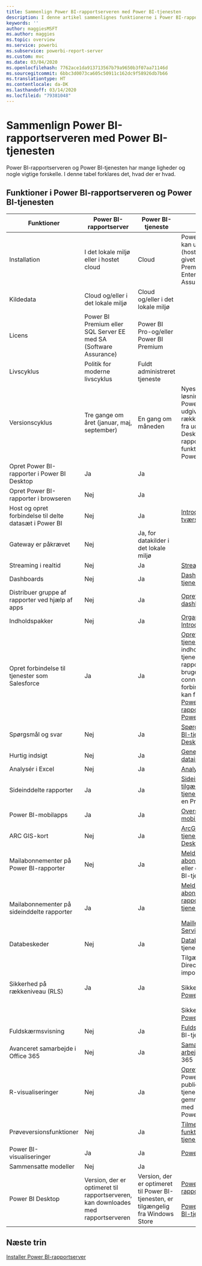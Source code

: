 ```yaml
---
title: Sammenlign Power BI-rapportserveren med Power BI-tjenesten
description: I denne artikel sammenlignes funktionerne i Power BI-rapportserveren og Power BI-tjenesten.
keywords: ''
author: maggiesMSFT
ms.author: maggies
ms.topic: overview
ms.service: powerbi
ms.subservice: powerbi-report-server
ms.custom: mvc
ms.date: 03/04/2020
ms.openlocfilehash: 7762ace1da913713567b79a9650b3f07aa71146d
ms.sourcegitcommit: 6bbc3d0073ca605c50911c162dc9f58926db7b66
ms.translationtype: HT
ms.contentlocale: da-DK
ms.lasthandoff: 03/14/2020
ms.locfileid: "79381048"
---
```

# <a name="comparing-power-bi-report-server-and-the-power-bi-service"></a>Sammenlign Power BI-rapportserveren med Power BI-tjenesten

Power BI-rapportserveren og Power BI-tjenesten har mange ligheder og nogle vigtige forskelle. I denne tabel forklares det, hvad der er hvad.

## <a name="features-of-power-bi-report-server-and-the-power-bi-service"></a>Funktioner i Power BI-rapportserveren og Power BI-tjenesten

| Funktioner | Power BI-rapportserver | Power BI-tjeneste | Noter |
|---------|---------|---------|---------|
| Installation | I det lokale miljø eller i hostet cloud | Cloud | Power BI-rapportserveren kan udrulles i Azure VM'er (hostet cloud), hvis den er givet i licens via Power BI Premium eller SQL Server Enterprise med Software Assurance|
| Kildedata | Cloud og/eller i det lokale miljø | Cloud og/eller i det lokale miljø |  |
| Licens | Power BI Premium eller SQL Server EE med SA (Software Assurance) | Power BI Pro-og/eller Power BI Premium | |  
| Livscyklus | Politik for moderne livscyklus | Fuldt administreret tjeneste |  |
| Versionscyklus | Tre gange om året (januar, maj, september) | En gang om måneden | Nyeste funktioner og løsninger optræder først i Power BI-tjenesten. I hver udgivelse kommer der en række funktioner til tjenesten fra udgivelser af Power BI Desktop til Power BI-rapportserver. De fleste funktioner er kun beregnet til Power BI-tjenesten. |
| Opret Power BI-rapporter i Power BI Desktop | Ja | Ja |  |
| Opret Power BI-rapporter i browseren | Nej | Ja |  |
| Host og opret forbindelse til delte datasæt i Power BI | Nej | Ja | [Introduktion til datasæt på tværs af arbejdsområder](../service-datasets-across-workspaces.md) |
| Gateway er påkrævet | Nej | Ja, for datakilder i det lokale miljø |  |
| Streaming i realtid | Nej | Ja | [Streaming i realtid i Power BI](../service-real-time-streaming.md) |
| Dashboards | Nej | Ja | [Dashboards i Power BI-tjenesten](../consumer/end-user-dashboards.md) |
| Distribuer gruppe af rapporter ved hjælp af apps | Nej | Ja | [Opret og udgiv apps med dashboards og rapporter](../service-create-distribute-apps.md) |
| Indholdspakker | Nej | Ja | [Organisationsindholdspakker: Introduktion](../service-organizational-content-pack-introduction.md) |
| Opret forbindelse til tjenester som Salesforce | Ja | Ja | [Opret forbindelse til de tjenester, du bruger](../service-connect-to-services.md) med indholdspakker i Power BI-tjenesten. På Power BI-rapportserveren skal du bruge certificerede connectorer til at oprette forbindelse til tjenester. Du kan finde flere detaljer i [Power BI-rapportdatakilderne på Power BI-rapportserver](data-sources.md). |
| Spørgsmål og svar | Nej | Ja | [Spørgsmål og svar i Power BI-tjenesten og Power BI Desktop](../power-bi-tutorial-q-and-a.md) 
| Hurtig indsigt | Nej | Ja | [Generér automatisk dataindsigt med Power BI](../consumer/end-user-insights.md) |
| Analysér i Excel | Nej | Ja | [Analysér i Excel](../service-analyze-in-excel.md) 
| Sideinddelte rapporter | Ja | Ja | [Sideinddelte rapporter er tilgængelige i Power BI-tjenesten](../paginated-reports/paginated-reports-report-builder-power-bi.md) som prøveversion i en Premium-kapacitet |
| Power BI-mobilapps | Ja | Ja | [Oversigt over Power BI-mobilapps](../consumer/mobile/mobile-apps-for-mobile-devices.md) |
| ARC GIS-kort | Nej | Ja | [ArcGIS-kort i Power BI-tjenesten og Power BI Desktop fra Esri](../visuals/power-bi-visualization-arcgis.md) |
| Mailabonnementer på Power BI-rapporter | Nej | Ja | [Meld dig selv eller andre til et abonnement](../service-report-subscribe.md) på en rapport eller et dashboard i Power BI-tjenesten |
| Mailabonnementer på sideinddelte rapporter | Ja | Ja | [Meld dig selv og andre til et abonnement på sideinddelte rapporter i Power BI-tjenesten](../consumer/paginated-reports-subscriptions.md)<br><br>[Maillevering i Reporting Services](https://docs.microsoft.com/sql/reporting-services/working-with-subscriptions-web-portal)  |
| Databeskeder | Nej | Ja | [Databeskeder](../service-set-data-alerts.md) i Power BI-tjenesten
| Sikkerhed på rækkeniveau (RLS) | Ja | Ja | Tilgængelige i både DirectQuery- (datakilde) og importtilstand <br><br>Sikkerhed på rækkeniveau i [Power BI-tjenesten](../service-admin-rls.md) <br><br>Sikkerhed på rækkeniveau i [Power BI-rapportserver](row-level-security-report-server.md) |
| Fuldskærmsvisning | Nej | Ja | [Fuldskærmsvisning](../consumer/end-user-focus.md) i Power BI-tjenesten |
| Avanceret samarbejde i Office 365 | Nej | Ja | [Samarbejd i et arbejdsområde](../service-collaborate-power-bi-workspace.md) med Office 365 |
| R-visualiseringer | Nej | Ja | [Opret R-visualiseringer](../desktop-r-visuals.md) i Power BI Desktop, og publicer dem i Power BI-tjenesten. Du kan ikke gemme Power BI-rapporter med R-visualiseringer på Power BI-rapportserveren.  |
| Prøveversionsfunktioner | Nej | Ja | [Tilmeld dig prøveversioner af funktioner i Power BI-tjenesten](../consumer/end-user-preview-features.md) |
| Power BI-visualiseringer | Ja | Ja | [Power BI-visuals](../developer/visuals/power-bi-custom-visuals.md) |
| Sammensatte modeller | Nej | Ja |
| Power BI Desktop | Version, der er optimeret til rapportserveren, kan downloades med rapportserveren | Version, der er optimeret til Power BI-tjenesten, er tilgængelig fra Windows Store | [Power BI Desktop til rapportserveren](https://powerbi.microsoft.com/report-server/) <br><br> [Power BI Desktop til Power BI-tjenesten](https://aka.ms/pbidesktopstore) |

## <a name="next-steps"></a>Næste trin

[Installer Power BI-rapportserver](install-report-server.md)

